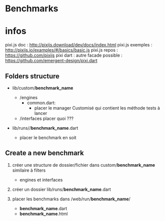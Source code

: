 # Benchmarks

# infos

pixi.js doc : http://pixijs.download/dev/docs/index.html
pixi.js exemples : http://pixijs.io/examples/#/basics/basic.js
pixi.js repos : https://github.com/pixijs
pixi dart : autre facade possible : https://github.com/emergent-design/pixi.dart

## Folders structure

- lib/custom/__benchmark_name__
    - /engines
        - common.dart:
            - placer le manager Customisé qui contient les méthode tests à lancer
    - /interfaces
    placer quoi ???
    
- lib/runs//__benchmark_name__.dart
    - placer le benchmark en soit

## Create a new benchmark

1. créer une structure de dossier/fichier dans custom/__benchmark_name__ similaire à filters
    - engines et interfaces
    
2. créer un dossier lib/runs/__benchmark_name__.dart

2. placer les benchmarks dans /web/run/__benchmark_name__/
    - __benchmark_name__.dart
    - __benchmark_name__.html